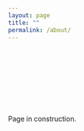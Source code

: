 ```yaml
---
layout: page
title: ""
permalink: /about/
---
```



Page in construction. <svg class="svg-icon"><use xlink:href="/assets/minima-social-icons.svg#deathstar"></use></svg> 
